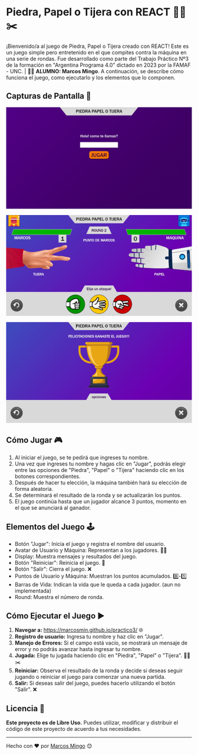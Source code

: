 # Piedra, Papel o Tijera con REACT 🗿📄✂️

¡Bienvenido/a al juego de Piedra, Papel o Tijera creado con REACT! Este es un juego simple pero entretenido en el que compites contra la máquina en una serie de rondas. Fue desarrollado como parte del Trabajo Práctico Nº3 de la formación en "Argentina Programa 4.0" dictado en 2023 por la FAMAF - UNC. | 👨‍🎓 **ALUMNO: Marcos Mingo**.
A continuación, se describe cómo funciona el juego, como ejecutarlo y los elementos que lo componen.

## Capturas de Pantalla 📸

![Captura 1](./src/imagenes/screenshot1.jpg)

![Captura 2](./src/imagenes/screenshot2.jpg)

![Captura 3](./src/imagenes/screenshot3.jpg)


## Cómo Jugar 🎮
1. Al iniciar el juego, se te pedirá que ingreses tu nombre.
2. Una vez que ingreses tu nombre y hagas clic en "Jugar", podrás elegir entre las opciones de "Piedra", "Papel" o "Tijera" haciendo clic en los botones correspondientes.
3. Después de hacer tu elección, la máquina también hará su elección de forma aleatoria.
4. Se determinará el resultado de la ronda y se actualizarán los puntos.
5. El juego continúa hasta que un jugador alcance 3 puntos, momento en el que se anunciará al ganador.

## Elementos del Juego 🕹️
* Botón "Jugar": Inicia el juego y registra el nombre del usuario.
* Avatar de Usuario y Máquina: Representan a los jugadores. 👤🤖
* Display: Muestra mensajes y resultados del juego.
* Botón "Reiniciar": Reinicia el juego. 🔄
* Botón "Salir": Cierra el juego. ❌
* Puntos de Usuario y Máquina: Muestran los puntos acumulados. 0️⃣-1️⃣
* Barras de Vida: Indican la vida que le queda a cada jugador. (aun no implementada)
* Round: Muestra el número de ronda.

## Cómo Ejecutar el Juego ▶️
1. **Navegar a:** https://marcosmin.github.io/practico3/ 🌐
2. **Registro de usuario:** Ingresa tu nombre y haz clic en "Jugar".
3. **Manejo de Errores:** Si el campo está vacío, se mostrará un mensaje de error y no podrás avanzar hasta ingresar tu nombre.
4. **Jugada:** Elige tu jugada haciendo clic en "Piedra", "Papel" o "Tijera". 🗿📄✂️
5. **Reiniciar:** Observa el resultado de la ronda y decide si deseas seguir jugando o reiniciar el juego para comenzar una nueva partida.
6. **Salir:** Si deseas salir del juego, puedes hacerlo utilizando el botón "Salir". ❌

## Licencia 💚

**Este proyecto es de Libre Uso.** Puedes utilizar, modificar y distribuir el código de este proyecto de acuerdo a tus necesidades.


---
Hecho con ❤️ por [Marcos Mingo](https://github.com/marcosmin) 😊